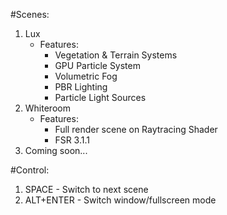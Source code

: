 #Scenes:
1. Lux
   - Features:
     - Vegetation & Terrain Systems
     - GPU Particle System
     - Volumetric Fog
     - PBR Lighting
     - Particle Light Sources
2. Whiteroom
   - Features:
     - Full render scene on Raytracing Shader
     - FSR 3.1.1
3. Coming soon...

#Control:
1. SPACE - Switch to next scene
2. ALT+ENTER - Switch window/fullscreen mode
